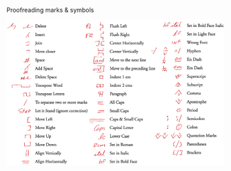 Proofreading marks & symbols

![Proofreading marks & symbols-1](../assets/images/Proofreading%20marks%20&%20symbols-1.png)
